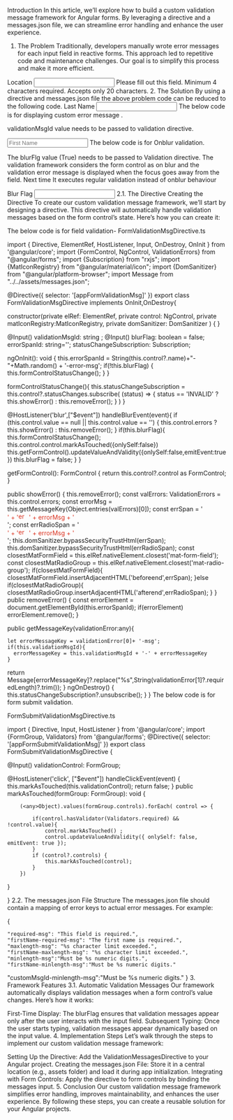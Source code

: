 Introduction
In this article, we’ll explore how to build a custom validation message framework for Angular forms. By leveraging a directive and a messages.json file, we can streamline error handling and enhance the user experience.



1. The Problem
Traditionally, developers manually wrote error messages for each input field in reactive forms. This approach led to repetitive code and maintenance challenges. Our goal is to simplify this process and make it more efficient.

 <mat-form-field class="example-full-width">
  <mat-label>Location</mat-label>
  <input matInput formControlName="location">
  <mat-error *ngIf="userAddressValidations.get('location').hasError('required')">
   <mat-icon aria-hidden="false" aria-label="Example home icon" fontIcon="home"></mat-icon>Please fill out this field.
  </mat-error>
  <mat-error *ngIf="userAddressValidations.get('location').hasError('minlength')">
   Minimum 4 characters required.
  </mat-error>
  <mat-error  *ngIf="userAddressValidations.get('location').hasError('maxlength')">
  Accepts only 20 characters.
  </mat-error>
 </mat-form-field>
2. The Solution
By using a directive and messages.json file the above problem code can be reduced to the following code.

<mat-form-field class="example-full-width">
  <mat-label>Last Name</mat-label>
  <input matInput formControlName="lastName" appFormValidationMsg>  
 </mat-form-field>
The below code is for displaying custom error message .

validationMsgId value needs to be passed to validation directive.

<mat-form-field class="example-full-width">
  <input matInput formControlName="firstName" appFormValidationMsg [validationMsgId]="'firstName'" placeholder="First Name">
  
 </mat-form-field>
The below code is for Onblur validation.

The blurFlg value (True) needs to be passed to Validation directive. The validation framework considers the form control as on blur and the validation error message is displayed when the focus goes away from the field. Next time It executes regular validation instead of onblur behaviour

 <mat-form-field class="example-full-width">
  <mat-label>Blur Flag</mat-label>
  <input matInput formControlName="middleName" appFormValidationMsg [blurFlag]="true">  
 </mat-form-field>
2.1. The Directive
Creating the Directive
To create our custom validation message framework, we’ll start by designing a directive. This directive will automatically handle validation messages based on the form control’s state. Here’s how you can create it:

The below code is for field validation- FormValidationMsgDirective.ts

import {
  Directive,
  ElementRef,
  HostListener,
  Input,
  OnDestroy,
  OnInit
} from '@angular/core';
import {FormControl, NgControl, ValidationErrors} from "@angular/forms";
import {Subscription} from "rxjs";
import {MatIconRegistry} from "@angular/material/icon";
import {DomSanitizer} from "@angular/platform-browser";
import Message from "../../assets/messages.json";

@Directive({
  selector: '[appFormValidationMsg]'
})
export class FormValidationMsgDirective implements OnInit,OnDestroy{

  constructor(private elRef: ElementRef,
              private control: NgControl,
              private matIconRegistry:MatIconRegistry,
              private domSanitizer: DomSanitizer
  ) { }

  @Input() validationMsgId: string ;
  @Input() blurFlag: boolean = false;
  errorSpanId: string='';
  statusChangeSubscription: Subscription;

  ngOnInit(): void {
    this.errorSpanId =  String(this.control?.name)+"-"+Math.random() + '-error-msg';
    if(!this.blurFlag) {
      this.formControlStatusChange();
    }
  }

  formControlStatusChange(){
    this.statusChangeSubscription = this.control?.statusChanges.subscribe(
      (status) => { status == 'INVALID' ?  this.showError() : this.removeError(); }
    )
  }

  @HostListener('blur',["$event"])
  handleBlurEvent(event){
    if (this.control.value == null || this.control.value == '') {
      this.control.errors  ?  this.showError() : this.removeError();
    }
    if(this.blurFlag){
      this.formControlStatusChange();
      this.control.control.markAsTouched({onlySelf:false})
      this.getFormControl().updateValueAndValidity({onlySelf:false,emitEvent:true})
      this.blurFlag = false;
    }
  }

  getFormControl(): FormControl {
    return this.control?.control as FormControl;
  }

  public showError() {
    this.removeError();
    const valErrors: ValidationErrors = this.control.errors;
    const errorMsg = this.getMessageKey(Object.entries(valErrors)[0]);
    const  errSpan = '<div style="color:#DB3321;margin-top: -14px;" id="' + this.errorSpanId + '">' +
      '<img alt="error-icon" src="./assets/error.png" width="16px" height="16px" style="margin-bottom: -2px; padding-right: 8px">' + errorMsg + '</div>';
    const  errRadioSpan = '<div style="color:#DB3321" id="' + this.errorSpanId + '">' +
      '<img alt="error-icon" src="./assets/error-f--xs.svg" width="16px" height="16px" style="margin-bottom: -2px; padding-right: 8px">' + errorMsg + '</div>';
    this.domSanitizer.bypassSecurityTrustHtml(errSpan);
    this.domSanitizer.bypassSecurityTrustHtml(errRadioSpan);
    const closestMatFormField = this.elRef.nativeElement.closest('mat-form-field');
    const closestMatRadioGroup = this.elRef.nativeElement.closest('mat-radio-group');
    if(closestMatFormField){
      closestMatFormField.insertAdjacentHTML('beforeend',errSpan);
    }else if(closestMatRadioGroup){
      closestMatRadioGroup.insertAdjacentHTML('afterend',errRadioSpan);
    }
  }
  public removeError() {
    const errorElement = document.getElementById(this.errorSpanId);
    if(errorElement) errorElement.remove();
  }

  public getMessageKey(validationError:any){

    let errorMessageKey = validationError[0]+ '-msg';
    if(this.validationMsgId){
      errorMessageKey = this.validationMsgId + '-' + errorMessageKey
    }

   return Message[errorMessageKey]?.replace("%s",String(validationError[1]?.requiredLength)?.trim());
  }
  ngOnDestroy() {
    this.statusChangeSubscription?.unsubscribe();
  }
}
The below code is for form submit validation.

FormSubmitValidationMsgDirective.ts

import { Directive, Input, HostListener } from '@angular/core';
import {FormGroup, Validators} from '@angular/forms';
@Directive({
  selector: '[appFormSubmitValidationMsg]'
})
export class FormSubmitValidationMsgDirective {

  @Input() validationControl: FormGroup;

  @HostListener('click', ["$event"])
  handleClickEvent(event) {
    this.markAsTouched(this.validationControl);
    return false;
  }
  public markAsTouched(formGroup: FormGroup): void {

        (<any>Object).values(formGroup.controls).forEach( control => {

            if(control.hasValidator(Validators.required) && !control.value){
                control.markAsTouched() ;
                control.updateValueAndValidity({ onlySelf: false, emitEvent: true });
            }
            if (control?.controls) {
                this.markAsTouched(control);
            }
        })
  }

}
2.2. The messages.json File
Structure
The messages.json file should contain a mapping of error keys to actual error messages. For example:

{
  
    "required-msg": "This field is required.",
    "firstName-required-msg": "The first name is required.",
    "maxlength-msg": "%s character limit exceeded.",
    "firstName-maxlength-msg": "%s character limit exceeded.",
    "minlength-msg":"Must be %s numeric digits.",
    "firstName-minlength-msg":"Must be %s numeric digits."
"customMsgId-minlength-msg":"Must be %s numeric digits."
  }
3. Framework Features
3.1. Automatic Validation Messages
Our framework automatically displays validation messages when a form control’s value changes. Here’s how it works:

First-Time Display: The blurFlag ensures that validation messages appear only after the user interacts with the input field.
Subsequent Typing: Once the user starts typing, validation messages appear dynamically based on the input value.
4. Implementation Steps
Let’s walk through the steps to implement our custom validation message framework:

Setting Up the Directive: Add the ValidationMessagesDirective to your Angular project.
Creating the messages.json File: Store it in a central location (e.g., assets folder) and load it during app initialization.
Integrating with Form Controls: Apply the directive to form controls by binding the messages input.
5. Conclusion
Our custom validation message framework simplifies error handling, improves maintainability, and enhances the user experience. By following these steps, you can create a reusable solution for your Angular projects.
